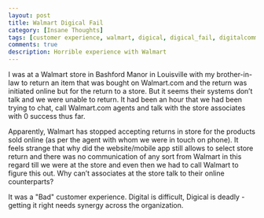 ```yaml
---
layout: post
title: Walmart Digical Fail
category: [Insane Thoughts]
tags: [customer experience, walmart, digical, digical_fail, digitalcommerce, customerexperience ]
comments: true
description: Horrible experience with Walmart
---
```


I was at a Walmart store in Bashford Manor in Louisville with my brother-in-law to return an item that was bought on Walmart.com and the return was initiated online but for the return to a store. 
But it seems their systems don’t talk and we were unable to return. It had been an hour that we had been trying to chat, call Walmart.com agents and 
talk with the store associates with 0 success thus far.

Apparently, Walmart has stopped accepting returns in store for the products sold online (as per the agent with whom we were in touch on phone). 
It feels strange that why did the website/mobile app still allows to select store return and there was no communication of any sort from Walmart in this regard till we were at the store and even then we had to call Walmart to figure this out. 
Why can’t associates at the store talk to their online counterparts? 

It was a "Bad" customer experience. Digital is difficult, Digical is deadly - getting it right needs synergy across the organization. 

